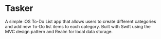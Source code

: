 # Tasker
 A simple iOS To-Do List app that allows users to create different categories and add new To-Do list items to each category. Built with Swift using the MVC design pattern and Realm for local data storage.
